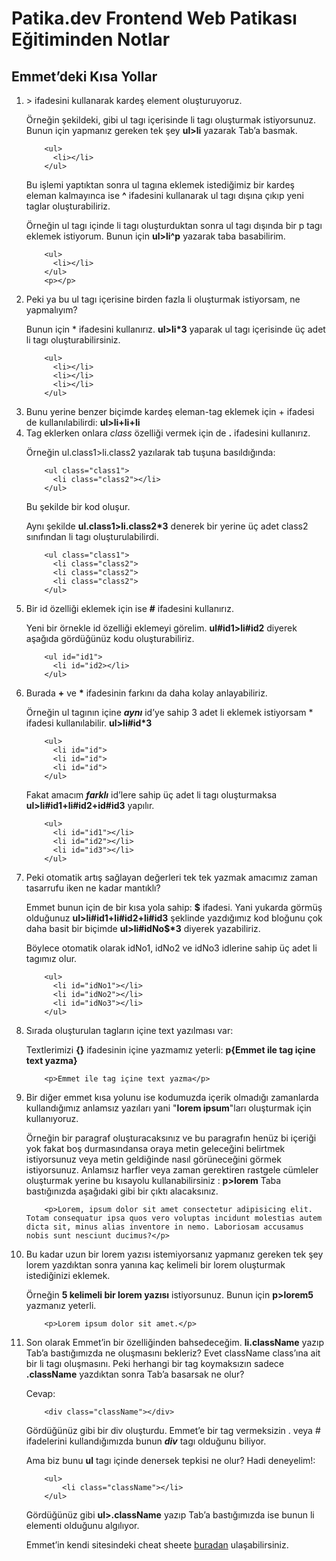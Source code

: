 # Patika.dev Frontend Web Patikası Eğitiminden Notlar

## Emmet’deki Kısa Yollar

<ol>
  <li> > ifadesini kullanarak kardeş element oluşturuyoruz.<p>Örneğin şekildeki, gibi ul tagı içerisinde li tagı oluşturmak istiyorsunuz. Bunun için yapmanız gereken tek şey <b>ul>li</b> yazarak Tab’a basmak.</p>
    
         
        <ul>
          <li></li>
        </ul>  

   <p>Bu işlemi yaptıktan sonra ul tagına eklemek istediğimiz bir kardeş eleman kalmayınca ise <b>^</b> ifadesini kullanarak ul tagı dışına çıkıp yeni taglar oluşturabiliriz.</p>

   <p>Örneğin ul tagı içinde li tagı oluşturduktan sonra ul tagı dışında bir p tagı eklemek istiyorum. Bunun için <b>ul>li^p</b> yazarak taba basabilirim.</p>
  
        <ul>
          <li></li>
        </ul>
        <p></p>

  </li>
  <li>
    Peki ya bu ul tagı içerisine birden fazla li oluşturmak istiyorsam, ne yapmalıyım?

   <p>Bunun için * ifadesini kullanırız. <b>ul>li*3</b> yaparak ul tagı içerisinde üç adet li tagı oluşturabilirsiniz.</p>

        <ul>
          <li></li>
          <li></li>
          <li></li>
        </ul>
   
  </li>
  <li>
    Bunu yerine benzer biçimde kardeş eleman-tag eklemek için + ifadesi de kullanılabilirdi: <b>ul>li+li+li</b>
  </li>
  <li>
    Tag eklerken onlara <i>class</i> özelliği vermek için de <b>.</b> ifadesini kullanırız.
    <p>Örneğin ul.class1>li.class2 yazılarak tab tuşuna basıldığında:</p>

        <ul class="class1">
          <li class="class2"></li>
        </ul>

 <p>Bu şekilde bir kod oluşur.</p>
    <p>Aynı şekilde <b>ul.class1>li.class2*3</b> denerek bir yerine üç adet class2 sınıfından li tagı oluşturulabilirdi.</p>

        <ul class="class1">
          <li class="class2">
          <li class="class2">
          <li class="class2">
        </ul>
    
  </li>
  <li>
    Bir id özelliği eklemek için ise <b>#</b> ifadesini kullanırız. 
    <p>Yeni bir örnekle id özelliği eklemeyi görelim. <b>ul#id1>li#id2</b> diyerek aşağıda gördüğünüz kodu oluşturabiliriz.</p>

        <ul id="id1">
          <li id="id2></li>
        </ul>

  </li>
  <li>
    Burada <b>+</b> ve <b>*</b> ifadesinin farkını da daha kolay anlayabiliriz.
    <p>Örneğin ul tagının içine <b><i>aynı</i></b> id’ye sahip 3 adet li eklemek istiyorsam * ifadesi kullanılabilir. <b>ul>li#id*3</b></p>

        <ul>
          <li id="id">
          <li id="id">
          <li id="id">
        </ul>
    
  <p>Fakat amacım <b><i>farklı</i></b> id’lere sahip üç adet li tagı oluşturmaksa <b>ul>li#id1+li#id2+id#id3</b> yapılır.</p>

        <ul>
          <li id="id1"></li>
          <li id="id2"></li>
          <li id="id3"></li>
        </ul>
  
  </li>
  <li>
    Peki otomatik artış sağlayan değerleri tek tek yazmak amacımız zaman tasarrufu iken ne kadar mantıklı?
    <p>Emmet bunun için de bir kısa yola sahip: <b>$</b> ifadesi. Yani yukarda görmüş olduğunuz <b>ul>li#id1+li#id2+li#id3</b> şeklinde yazdığımız kod bloğunu çok daha basit bir biçimde <b>ul>li#idNo$*3</b> diyerek yazabiliriz.</p>
<p>Böylece otomatik olarak idNo1, idNo2 ve idNo3 idlerine sahip üç adet li tagımız olur.</p>

        <ul>
          <li id="idNo1"></li>
          <li id="idNo2"></li>
          <li id="idNo3"></li>
        </ul>
    
  </li>
  <li>
    Sırada oluşturulan tagların içine text yazılması var:
    <p>Textlerimizi <b>{}</b> ifadesinin içine yazmamız yeterli: <b>p{Emmet ile tag içine text yazma}</b></p>

        <p>Emmet ile tag içine text yazma</p>
    
  </li>
  <li>
    Bir diğer emmet kısa yolunu ise kodumuzda içerik olmadığı zamanlarda kullandığımız anlamsız yazıları yani "<b>lorem ipsum</b>"ları oluşturmak için kullanıyoruz.
    <p>Örneğin bir paragraf oluşturacaksınız ve bu paragrafın henüz bi içeriği yok fakat boş durmasındansa oraya metin geleceğini belirtmek istiyorsunuz veya metin geldiğinde nasıl görüneceğini görmek istiyorsunuz. Anlamsız harfler veya zaman gerektiren rastgele cümleler oluşturmak yerine bu kısayolu kullanabilirsiniz : <b>p>lorem</b> Taba bastığınızda aşağıdaki gibi bir çıktı alacaksınız.</p>

        <p>Lorem, ipsum dolor sit amet consectetur adipisicing elit. Totam consequatur ipsa quos vero voluptas incidunt molestias autem dicta sit, minus alias inventore in nemo. Laboriosam accusamus nobis sunt nesciunt ducimus?</p>

    
  </li>
  <li>
    Bu kadar uzun bir lorem yazısı istemiyorsanız yapmanız gereken tek şey lorem yazdıktan sonra yanına kaç kelimeli bir lorem oluşturmak istediğinizi eklemek.
    <p>Örneğin <b>5 kelimeli bir lorem yazısı</b> istiyorsunuz. Bunun için <b>p>lorem5</b> yazmanız yeterli.</p>

        <p>Lorem ipsum dolor sit amet.</p>
    
  </li>
  <li>
    Son olarak Emmet’in bir özelliğinden bahsedeceğim. <b>li.className</b> yazıp Tab’a bastığımızda ne oluşmasını bekleriz? Evet className class’ına ait bir li tagı oluşmasını. Peki herhangi bir tag koymaksızın sadece <b>.className</b> yazdıktan sonra Tab’a basarsak ne olur?
<p>Cevap:</p>

        <div class="className"></div>

<p>Gördüğünüz gibi bir div oluşturdu. Emmet’e bir tag vermeksizin . veya # ifadelerini kullandığımızda bunun <b><i>div</i></b> tagı olduğunu biliyor.</p>
<p>Ama biz bunu <b>ul</b> tagı içinde denersek tepkisi ne olur? Hadi deneyelim!:</p>
    
        <ul>
            <li class="className"></li>
        </ul>

<p>Gördüğünüz gibi <b>ul>.className</b> yazıp Tab’a bastığımızda ise bunun li elementi olduğunu algılıyor.</p>
<p>Emmet’in kendi sitesindeki cheat sheete <a href="https://docs.emmet.io/cheat-sheet/">buradan</a> ulaşabilirsiniz.</p>
  </li>
</ol>
